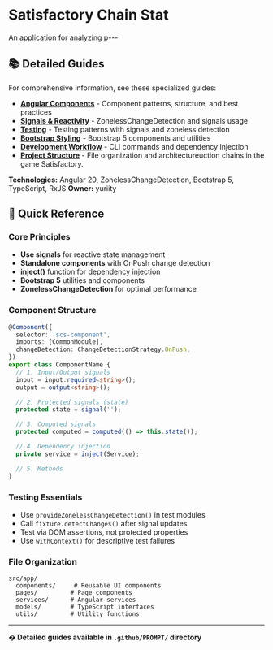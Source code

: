 # Satisfactory Chain Stat

An application for analyzing p---

## 📚 Detailed Guides

For comprehensive information, see these specialized guides:

- **[Angular Components](PROMPT/components.md)** - Component patterns, structure, and best practices
- **[Signals & Reactivity](PROMPT/signals-guide.md)** - ZonelessChangeDetection and signals usage
- **[Testing](PROMPT/angular-testing.md)** - Testing patterns with signals and zoneless detection
- **[Bootstrap Styling](PROMPT/bootstrap-styling.md)** - Bootstrap 5 components and utilities
- **[Development Workflow](PROMPT/development-workflow.md)** - CLI commands and dependency injection
- **[Project Structure](PROMPT/project-structure.md)** - File organization and architectureuction chains in the game Satisfactory.

**Technologies:** Angular 20, ZonelessChangeDetection, Bootstrap 5, TypeScript, RxJS
**Owner:** yuriity

## 🚀 Quick Reference

### Core Principles
- **Use signals** for reactive state management
- **Standalone components** with OnPush change detection
- **inject()** function for dependency injection
- **Bootstrap 5** utilities and components
- **ZonelessChangeDetection** for optimal performance

### Component Structure
```ts
@Component({
  selector: 'scs-component',
  imports: [CommonModule],
  changeDetection: ChangeDetectionStrategy.OnPush,
})
export class ComponentName {
  // 1. Input/Output signals
  input = input.required<string>();
  output = output<string>();

  // 2. Protected signals (state)
  protected state = signal('');

  // 3. Computed signals
  protected computed = computed(() => this.state());

  // 4. Dependency injection
  private service = inject(Service);

  // 5. Methods
}
```

### Testing Essentials
- Use `provideZonelessChangeDetection()` in test modules
- Call `fixture.detectChanges()` after signal updates
- Test via DOM assertions, not protected properties
- Use `withContext()` for descriptive test failures

### File Organization
```
src/app/
  components/     # Reusable UI components
  pages/         # Page components
  services/      # Angular services
  models/        # TypeScript interfaces
  utils/         # Utility functions
```

---

**� Detailed guides available in `.github/PROMPT/` directory**
